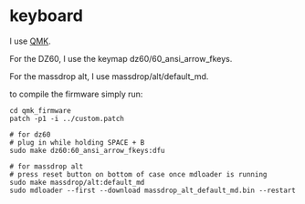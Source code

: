 # keyboard

I use [QMK](https://github.com/qmk/qmk_firmware).

For the DZ60, I use the keymap dz60/60_ansi_arrow_fkeys.

For the massdrop alt, I use massdrop/alt/default_md.

to compile the firmware simply run:
```
cd qmk_firmware
patch -p1 -i ../custom.patch

# for dz60
# plug in while holding SPACE + B
sudo make dz60:60_ansi_arrow_fkeys:dfu

# for massdrop alt
# press reset button on bottom of case once mdloader is running
sudo make massdrop/alt:default_md
sudo mdloader --first --download massdrop_alt_default_md.bin --restart
```
